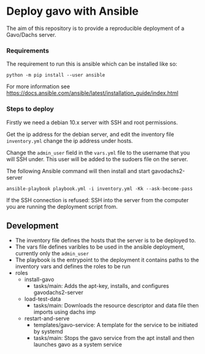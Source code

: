 # Deploy gavo with Ansible

The aim of this repository is to provide a reproducible deployment of a Gavo/Dachs server. 

### Requirements

The requirement to run this is ansible which can be installed like so:

```python -m pip install --user ansible```

For more information see https://docs.ansible.com/ansible/latest/installation_guide/index.html

### Steps to deploy

Firstly we need a debian 10.x server with SSH and root permissions. 

Get the ip address for the debian server, and edit the inventory file `inventory.yml`
change the ip address under hosts. 

Change the `admin_user` field in the `vars.yml` file to the username
that you will SSH under. This user will be added to the sudoers file on the server.

The following Ansible command will then install and start gavodachs2-server

```ansible-playbook playbook.yml -i inventory.yml -Kk --ask-become-pass```

If the SSH connection is refused: SSH into the server from the computer 
you are running the deployment script from.

## Development

- The inventory file defines the hosts that the server is to be deployed to.
- The vars file defines varibles to be used in the ansible deployment, currently only the `admin_user`
- The  playbook is the entrypoint to the deployment it contains paths to the inventory vars and defines the roles to be run
- roles 
    - install-gavo
        - tasks/main: Adds the apt-key, installs, and configures gavodachs2-server
    - load-test-data
        - tasks/main: Downloads the resource descriptor and data file then imports using dachs imp
    - restart-and-serve
        - templates/gavo-service: A template for the service to be initiated by systemd
        - tasks/main: Stops the gavo service from the apt install and then launches gavo as a system service

